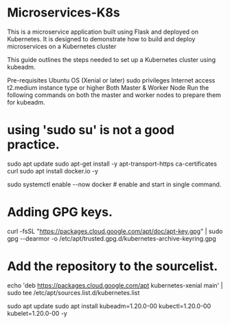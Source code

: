 # Microservices-K8s
This is a microservice application built using Flask and deployed on Kubernetes. It is designed to demonstrate how to build and deploy microservices on a Kubernetes cluster

This guide outlines the steps needed to set up a Kubernetes cluster using kubeadm.

Pre-requisites
Ubuntu OS (Xenial or later)
sudo privileges
Internet access
t2.medium instance type or higher
Both Master & Worker Node
Run the following commands on both the master and worker nodes to prepare them for kubeadm.

# using 'sudo su' is not a good practice.
sudo apt update
sudo apt-get install -y apt-transport-https ca-certificates curl
sudo apt install docker.io -y

sudo systemctl enable --now docker # enable and start in single command.

# Adding GPG keys.
curl -fsSL "https://packages.cloud.google.com/apt/doc/apt-key.gpg" | sudo gpg --dearmor -o /etc/apt/trusted.gpg.d/kubernetes-archive-keyring.gpg

# Add the repository to the sourcelist.
echo 'deb https://packages.cloud.google.com/apt kubernetes-xenial main' | sudo tee /etc/apt/sources.list.d/kubernetes.list

sudo apt update 
sudo apt install kubeadm=1.20.0-00 kubectl=1.20.0-00 kubelet=1.20.0-00 -y
